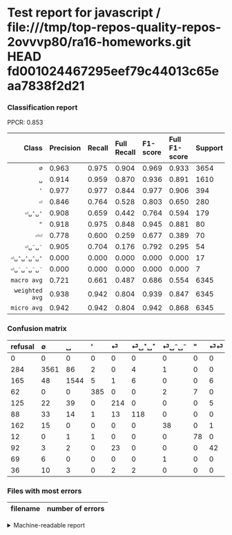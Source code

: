 # Test report for javascript / file:///tmp/top-repos-quality-repos-2ovvvp80/ra16-homeworks.git HEAD fd001024467295eef79c44013c65eaa7838f2d21

### Classification report

PPCR: 0.853

| Class | Precision | Recall | Full Recall | F1-score | Full F1-score | Support | Full Support | PPCR |
|------:|:----------|:-------|:------------|:---------|:---------|:--------|:-------------|:-----|
| `∅` | 0.963| 0.975| 0.904| 0.969| 0.933| 3654| 3938| 0.928 |
| `␣` | 0.914| 0.959| 0.870| 0.936| 0.891| 1610| 1775| 0.907 |
| `'` | 0.977| 0.977| 0.844| 0.977| 0.906| 394| 456| 0.864 |
| `⏎` | 0.846| 0.764| 0.528| 0.803| 0.650| 280| 405| 0.691 |
| `⏎␣⁺␣⁺` | 0.908| 0.659| 0.442| 0.764| 0.594| 179| 267| 0.670 |
| `"` | 0.918| 0.975| 0.848| 0.945| 0.881| 80| 92| 0.870 |
| `⏎⏎` | 0.778| 0.600| 0.259| 0.677| 0.389| 70| 162| 0.432 |
| `⏎␣⁻␣⁻` | 0.905| 0.704| 0.176| 0.792| 0.295| 54| 216| 0.250 |
| `⏎␣⁺␣⁺␣⁺␣⁺` | 0.000| 0.000| 0.000| 0.000| 0.000| 17| 53| 0.321 |
| `⏎␣⁻␣⁻␣⁻␣⁻` | 0.000| 0.000| 0.000| 0.000| 0.000| 7| 76| 0.092 |
| `macro avg` | 0.721| 0.661| 0.487| 0.686| 0.554| 6345| 7440| 0.853 |
| `weighted avg` | 0.938| 0.942| 0.804| 0.939| 0.847| 6345| 7440| 0.853 |
| `micro avg` | 0.942| 0.942| 0.804| 0.942| 0.868| 6345| 7440| 0.853 |

### Confusion matrix

|refusal|  ∅| ␣| '| ⏎| ⏎␣⁺␣⁺| ⏎␣⁻␣⁻| "| ⏎⏎| ⏎␣⁻␣⁻␣⁻␣⁻| ⏎␣⁺␣⁺␣⁺␣⁺| 
|:---|:---|:---|:---|:---|:---|:---|:---|:---|:---|:---|
|0 |0 |0 |0 |0 |0 |0 |0 |0 |0 |0 |
|284 |3561 |86 |2 |0 |4 |1 |0 |0 |0 |0 |
|165 |48 |1544 |5 |1 |6 |0 |0 |6 |0 |0 |
|62 |0 |0 |385 |0 |0 |2 |7 |0 |0 |0 |
|125 |22 |39 |0 |214 |0 |0 |0 |5 |0 |0 |
|88 |33 |14 |1 |13 |118 |0 |0 |0 |0 |0 |
|162 |15 |0 |0 |0 |0 |38 |0 |1 |0 |0 |
|12 |0 |1 |1 |0 |0 |0 |78 |0 |0 |0 |
|92 |3 |2 |0 |23 |0 |0 |0 |42 |0 |0 |
|69 |6 |0 |0 |0 |0 |1 |0 |0 |0 |0 |
|36 |10 |3 |0 |2 |2 |0 |0 |0 |0 |0 |

### Files with most errors

| filename | number of errors|
|:----:|:-----|

<details>
    <summary>Machine-readable report</summary>
```json
{
  "cl_report": {"\"": {"f1-score": 0.9454545454545454, "precision": 0.9176470588235294, "recall": 0.975, "support": 80}, "\u0027": {"f1-score": 0.9771573604060914, "precision": 0.9771573604060914, "recall": 0.9771573604060914, "support": 394}, "macro avg": {"f1-score": 0.6863211069107027, "precision": 0.7207989544215465, "recall": 0.6612919306736288, "support": 6345}, "micro avg": {"f1-score": 0.9424743892829, "precision": 0.9424743892829, "recall": 0.9424743892829, "support": 6345}, "weighted avg": {"f1-score": 0.9391761761445164, "precision": 0.9379732718130961, "recall": 0.9424743892829, "support": 6345}, "\u2205": {"f1-score": 0.9687159956474428, "precision": 0.9629529475392103, "recall": 0.9745484400656814, "support": 3654}, "\u23ce": {"f1-score": 0.8030018761726079, "precision": 0.8458498023715415, "recall": 0.7642857142857142, "support": 280}, "\u23ce\u23ce": {"f1-score": 0.6774193548387097, "precision": 0.7777777777777778, "recall": 0.6, "support": 70}, "\u23ce\u2423\u207a\u2423\u207a": {"f1-score": 0.7637540453074433, "precision": 0.9076923076923077, "recall": 0.659217877094972, "support": 179}, "\u23ce\u2423\u207a\u2423\u207a\u2423\u207a\u2423\u207a": {"f1-score": 0.0, "precision": 0.0, "recall": 0.0, "support": 17}, "\u23ce\u2423\u207b\u2423\u207b": {"f1-score": 0.7916666666666667, "precision": 0.9047619047619048, "recall": 0.7037037037037037, "support": 54}, "\u23ce\u2423\u207b\u2423\u207b\u2423\u207b\u2423\u207b": {"f1-score": 0.0, "precision": 0.0, "recall": 0.0, "support": 7}, "\u2423": {"f1-score": 0.9360412246135191, "precision": 0.9141503848431024, "recall": 0.9590062111801242, "support": 1610}},
  "cl_report_full": {"\"": {"f1-score": 0.8813559322033897, "precision": 0.9176470588235294, "recall": 0.8478260869565217, "support": 92}, "\u0027": {"f1-score": 0.9058823529411766, "precision": 0.9771573604060914, "recall": 0.8442982456140351, "support": 456}, "macro avg": {"f1-score": 0.5539757418963521, "precision": 0.7207989544215465, "recall": 0.48717774248933016, "support": 7440}, "micro avg": {"f1-score": 0.8676097207109177, "precision": 0.9424743892829, "recall": 0.803763440860215, "support": 7440}, "weighted avg": {"f1-score": 0.8465329428989669, "precision": 0.9208446927158268, "recall": 0.803763440860215, "support": 7440}, "\u2205": {"f1-score": 0.9326872708224202, "precision": 0.9629529475392103, "recall": 0.904266124936516, "support": 3938}, "\u23ce": {"f1-score": 0.6504559270516717, "precision": 0.8458498023715415, "recall": 0.528395061728395, "support": 405}, "\u23ce\u23ce": {"f1-score": 0.3888888888888889, "precision": 0.7777777777777778, "recall": 0.25925925925925924, "support": 162}, "\u23ce\u2423\u207a\u2423\u207a": {"f1-score": 0.5944584382871536, "precision": 0.9076923076923077, "recall": 0.4419475655430712, "support": 267}, "\u23ce\u2423\u207a\u2423\u207a\u2423\u207a\u2423\u207a": {"f1-score": 0.0, "precision": 0.0, "recall": 0.0, "support": 53}, "\u23ce\u2423\u207b\u2423\u207b": {"f1-score": 0.29457364341085274, "precision": 0.9047619047619048, "recall": 0.17592592592592593, "support": 216}, "\u23ce\u2423\u207b\u2423\u207b\u2423\u207b\u2423\u207b": {"f1-score": 0.0, "precision": 0.0, "recall": 0.0, "support": 76}, "\u2423": {"f1-score": 0.8914549653579676, "precision": 0.9141503848431024, "recall": 0.8698591549295774, "support": 1775}},
  "ppcr": 0.8528225806451613
}
```
</details>
